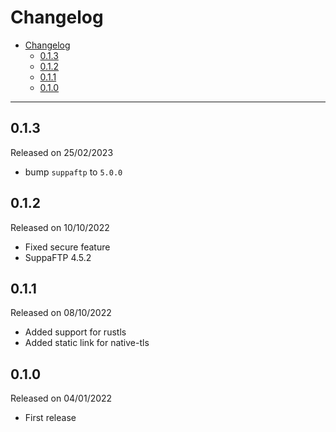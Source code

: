 # Changelog

- [Changelog](#changelog)
  - [0.1.3](#013)
  - [0.1.2](#012)
  - [0.1.1](#011)
  - [0.1.0](#010)

---

## 0.1.3

Released on 25/02/2023

- bump `suppaftp` to `5.0.0`

## 0.1.2

Released on 10/10/2022

- Fixed secure feature
- SuppaFTP 4.5.2

## 0.1.1

Released on 08/10/2022

- Added support for rustls
- Added static link for native-tls

## 0.1.0

Released on 04/01/2022

- First release
